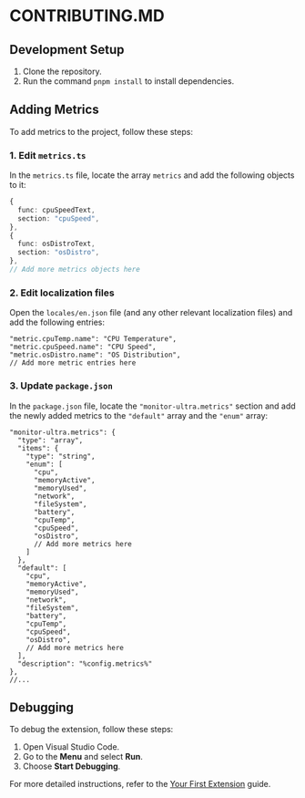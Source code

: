 # CONTRIBUTING.MD

## Development Setup

1. Clone the repository.
2. Run the command `pnpm install` to install dependencies.

## Adding Metrics

To add metrics to the project, follow these steps:

### 1. Edit `metrics.ts`

In the `metrics.ts` file, locate the array `metrics` and add the following objects to it:

```ts
{
  func: cpuSpeedText,
  section: "cpuSpeed",
},
{
  func: osDistroText,
  section: "osDistro",
},
// Add more metrics objects here
```

### 2. Edit localization files

Open the `locales/en.json` file (and any other relevant localization files) and add the following entries:

```json5
"metric.cpuTemp.name": "CPU Temperature",
"metric.cpuSpeed.name": "CPU Speed",
"metric.osDistro.name": "OS Distribution",
// Add more metric entries here
```

### 3. Update `package.json`

In the `package.json` file, locate the `"monitor-ultra.metrics"` section and add the newly added metrics to the `"default"` array and the `"enum"` array:

```json5
"monitor-ultra.metrics": {
  "type": "array",
  "items": {
    "type": "string",
    "enum": [
      "cpu",
      "memoryActive",
      "memoryUsed",
      "network",
      "fileSystem",
      "battery",
      "cpuTemp",
      "cpuSpeed",
      "osDistro",
      // Add more metrics here
    ]
  },
  "default": [
    "cpu",
    "memoryActive",
    "memoryUsed",
    "network",
    "fileSystem",
    "battery",
    "cpuTemp",
    "cpuSpeed",
    "osDistro",
    // Add more metrics here
  ],
  "description": "%config.metrics%"
},
//...
```

## Debugging

To debug the extension, follow these steps:

1. Open Visual Studio Code.
2. Go to the **Menu** and select **Run**.
3. Choose **Start Debugging**.

For more detailed instructions, refer to the [Your First Extension](https://code.visualstudio.com/api/get-started/your-first-extension#debugging-the-extension) guide.
